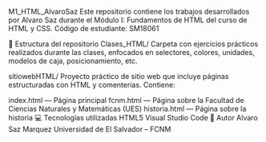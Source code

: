 M1_HTML_AlvaroSaz
Este repositorio contiene los trabajos desarrollados por Alvaro Saz durante el Módulo I: Fundamentos de HTML del curso de HTML y CSS. 
Código de estudiante: SM18061

📁 Estructura del repositorio
Clases_HTML/
Carpeta con ejercicios prácticos realizados durante las clases, enfocados en selectores, colores, unidades, modelos de caja, posicionamiento, etc.

sitiowebHTML/
Proyecto práctico de sitio web que incluye páginas estructuradas con HTML y comenterias. Contiene:

index.html — Página principal
fcnm.html — Página sobre la Facultad de Ciencias Naturales y Matemáticas (UES)
historia.html — Página sobre la historia
💻 Tecnologías utilizadas
HTML5
Visual Studio Code
🚀 Autor
Alvaro Saz Marquez
Universidad de El Salvador – FCNM
